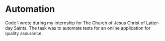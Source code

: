 # Automation

Code I wrote during my internship for The Church of Jesus Christ of Latter-day Saints. The task was to automate tests for an online application for quality assurance. 

